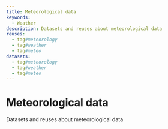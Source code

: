 ```yaml
---
title: Meteorological data
keywords:
  - Weather
description: Datasets and reuses about meteorological data
reuses:
  - tag#meteorology
  - tag#weather
  - tag#meteo
datasets:
  - tag#meteorology
  - tag#weather
  - tag#meteo
---
```

# Meteorological data

Datasets and reuses about meteorological data